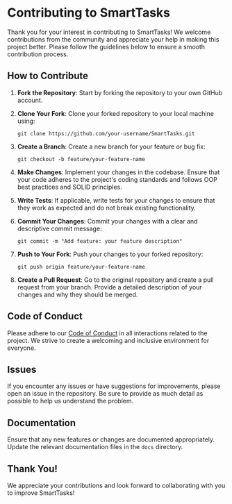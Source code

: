 # Contributing to SmartTasks

Thank you for your interest in contributing to SmartTasks! We welcome contributions from the community and appreciate your help in making this project better. Please follow the guidelines below to ensure a smooth contribution process.

## How to Contribute

1. **Fork the Repository**: Start by forking the repository to your own GitHub account.

2. **Clone Your Fork**: Clone your forked repository to your local machine using:
   ```
   git clone https://github.com/your-username/SmartTasks.git
   ```

3. **Create a Branch**: Create a new branch for your feature or bug fix:
   ```
   git checkout -b feature/your-feature-name
   ```

4. **Make Changes**: Implement your changes in the codebase. Ensure that your code adheres to the project's coding standards and follows OOP best practices and SOLID principles.

5. **Write Tests**: If applicable, write tests for your changes to ensure that they work as expected and do not break existing functionality.

6. **Commit Your Changes**: Commit your changes with a clear and descriptive commit message:
   ```
   git commit -m "Add feature: your feature description"
   ```

7. **Push to Your Fork**: Push your changes to your forked repository:
   ```
   git push origin feature/your-feature-name
   ```

8. **Create a Pull Request**: Go to the original repository and create a pull request from your branch. Provide a detailed description of your changes and why they should be merged.

## Code of Conduct

Please adhere to our [Code of Conduct](CODE_OF_CONDUCT.md) in all interactions related to the project. We strive to create a welcoming and inclusive environment for everyone.

## Issues

If you encounter any issues or have suggestions for improvements, please open an issue in the repository. Be sure to provide as much detail as possible to help us understand the problem.

## Documentation

Ensure that any new features or changes are documented appropriately. Update the relevant documentation files in the `docs` directory.

## Thank You!

We appreciate your contributions and look forward to collaborating with you to improve SmartTasks!